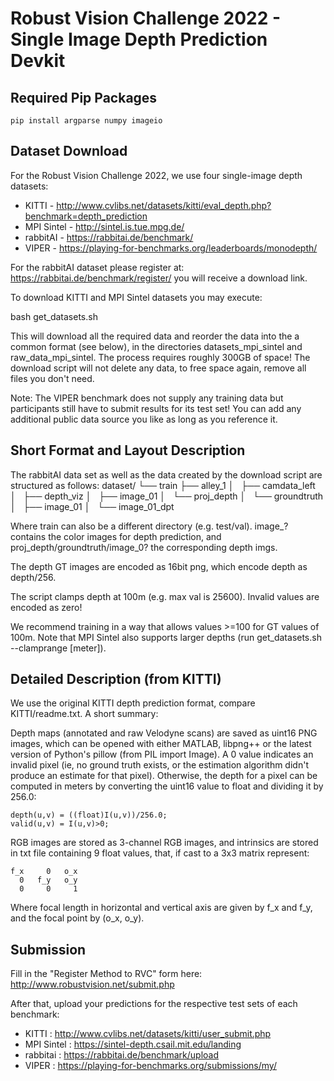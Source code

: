 # Robust Vision Challenge 2022 - Single Image Depth Prediction Devkit


## Required Pip Packages
```
pip install argparse numpy imageio
```

## Dataset Download

For the Robust Vision Challenge 2022, we use four single-image
depth datasets:
- KITTI - http://www.cvlibs.net/datasets/kitti/eval_depth.php?benchmark=depth_prediction
- MPI Sintel - http://sintel.is.tue.mpg.de/
- rabbitAI - https://rabbitai.de/benchmark/
- VIPER - https://playing-for-benchmarks.org/leaderboards/monodepth/

For the rabbitAI dataset please register at:
https://rabbitai.de/benchmark/register/
you will receive a download link.

To download KITTI and MPI Sintel datasets you may execute:

  bash get_datasets.sh

This will download all the required data and reorder the data into
the a common format (see below), in the directories datasets_mpi_sintel
 and raw_data_mpi_sintel.
The process requires roughly 300GB of space!
The download script will not delete any data, to free space again,
remove all files you don't need.

Note: The VIPER benchmark does not supply any training data but participants still have to submit results for its test set!
You can add any additional public data source you like as long as you reference it.

## Short Format and Layout Description

The rabbitAI data set as well as the data created by the download script
are structured as follows:
dataset/
└── train
    ├── alley_1
    │   ├── camdata_left
    │   ├── depth_viz
    │   ├── image_01
    │   └── proj_depth
    │       └── groundtruth
    │           ├── image_01
    │           └── image_01_dpt

Where train can also be a different directory (e.g. test/val).
image_? contains the color images for depth prediction, and 
proj_depth/groundtruth/image_0? the corresponding depth imgs.

The depth GT images are encoded as 16bit png, which encode 
depth as depth/256.

The script clamps depth at 100m (e.g. max val is 25600).
Invalid values are encoded as zero!

We recommend training in a way that allows values >=100 for GT values of 100m.
Note that MPI Sintel also supports larger depths (run get_datasets.sh --clamprange [meter]).

## Detailed Description (from KITTI)

We use the original KITTI depth prediction format, compare KITTI/readme.txt.
A short summary:

Depth maps (annotated and raw Velodyne scans) are saved as uint16 PNG images,
which can be opened with either MATLAB, libpng++ or the latest version of
Python's pillow (from PIL import Image). A 0 value indicates an invalid pixel
(ie, no ground truth exists, or the estimation algorithm didn't produce an
estimate for that pixel). Otherwise, the depth for a pixel can be computed
in meters by converting the uint16 value to float and dividing it by 256.0:

```
depth(u,v) = ((float)I(u,v))/256.0;
valid(u,v) = I(u,v)>0;
```

RGB images are stored as 3-channel RGB images, and intrinsics are stored in
txt file containing 9 float values, that, if cast to a 3x3 matrix represent:

```
f_x     0   o_x
  0   f_y   o_y
  0     0     1
```

Where focal length in horizontal and vertical axis are given by f_x and f_y,
and the focal point by (o_x, o_y).

## Submission ##
Fill in the "Register Method to RVC" form here: http://www.robustvision.net/submit.php

After that, upload your predictions for the respective test sets of each benchmark:

- KITTI      : http://www.cvlibs.net/datasets/kitti/user_submit.php
- MPI Sintel : https://sintel-depth.csail.mit.edu/landing
- rabbitai   : https://rabbitai.de/benchmark/upload
- VIPER      : https://playing-for-benchmarks.org/submissions/my/
